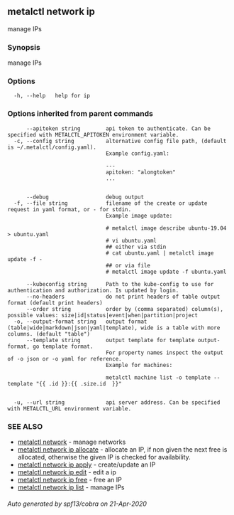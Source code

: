 ## metalctl network ip

manage IPs

### Synopsis

manage IPs

### Options

```
  -h, --help   help for ip
```

### Options inherited from parent commands

```
      --apitoken string        api token to authenticate. Can be specified with METALCTL_APITOKEN environment variable.
  -c, --config string          alternative config file path, (default is ~/.metalctl/config.yaml).
                               Example config.yaml:
                               
                               ---
                               apitoken: "alongtoken"
                               ...
                               
                               
      --debug                  debug output
  -f, --file string            filename of the create or update request in yaml format, or - for stdin.
                               Example image update:
                               
                               # metalctl image describe ubuntu-19.04 > ubuntu.yaml
                               # vi ubuntu.yaml
                               ## either via stdin
                               # cat ubuntu.yaml | metalctl image update -f -
                               ## or via file
                               # metalctl image update -f ubuntu.yaml
                               
      --kubeconfig string      Path to the kube-config to use for authentication and authorization. Is updated by login.
      --no-headers             do not print headers of table output format (default print headers)
      --order string           order by (comma separated) column(s), possible values: size|id|status|event|when|partition|project
  -o, --output-format string   output format (table|wide|markdown|json|yaml|template), wide is a table with more columns. (default "table")
      --template string        output template for template output-format, go template format.
                               For property names inspect the output of -o json or -o yaml for reference.
                               Example for machines:
                               
                               metalctl machine list -o template --template "{{ .id }}:{{ .size.id  }}"
                               
                               
  -u, --url string             api server address. Can be specified with METALCTL_URL environment variable.
```

### SEE ALSO

* [metalctl network](metalctl_network.md)	 - manage networks
* [metalctl network ip allocate](metalctl_network_ip_allocate.md)	 - allocate an IP, if non given the next free is allocated, otherwise the given IP is checked for availability.
* [metalctl network ip apply](metalctl_network_ip_apply.md)	 - create/update an IP
* [metalctl network ip edit](metalctl_network_ip_edit.md)	 - edit a ip
* [metalctl network ip free](metalctl_network_ip_free.md)	 - free an IP
* [metalctl network ip list](metalctl_network_ip_list.md)	 - manage IPs

###### Auto generated by spf13/cobra on 21-Apr-2020
